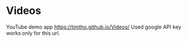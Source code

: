 # Videos
YouTube demo app
https://timtho.github.io/Videos/
Used google API key works only for this url.
